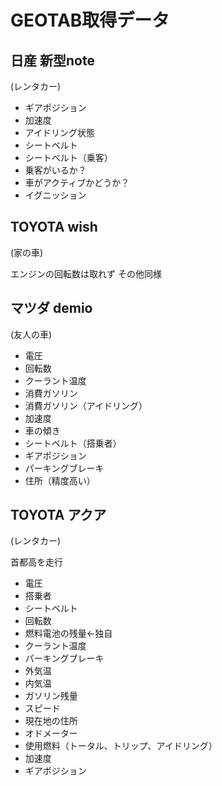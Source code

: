 # GEOTAB取得データ

## 日産 新型note

(レンタカー)

* ギアポジション
* 加速度
* アイドリング状態
* シートベルト
* シートベルト（乗客）
* 乗客がいるか？
* 車がアクティブかどうか？
* イグニッション


## TOYOTA wish

(家の車)

エンジンの回転数は取れず
その他同様

## マツダ demio

(友人の車)

* 電圧
* 回転数
* クーラント温度
* 消費ガソリン
* 消費ガソリン（アイドリング）
* 加速度
* 車の傾き
* シートベルト（搭乗者）
* ギアポジション
* パーキングブレーキ
* 住所（精度高い）

## TOYOTA アクア

(レンタカー)

首都高を走行

* 電圧
* 搭乗者
* シートベルト
* 回転数
* 燃料電池の残量←独自
* クーラント温度
* パーキングブレーキ
* 外気温
* 内気温
* ガソリン残量
* スピード
* 現在地の住所
* オドメーター
* 使用燃料（トータル、トリップ、アイドリング）
* 加速度
* ギアポジション
